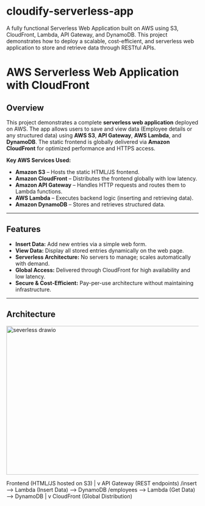 # cloudify-serverless-app
A fully functional Serverless Web Application built on AWS using S3, CloudFront, Lambda, API Gateway, and DynamoDB. This project demonstrates how to deploy a scalable, cost-efficient, and serverless web application to store and retrieve data through RESTful APIs.
# AWS Serverless Web Application with CloudFront

## Overview
This project demonstrates a complete **serverless web application** deployed on AWS. The app allows users to save and view data (Employee details or any structured data) using **AWS S3**, **API Gateway**, **AWS Lambda**, and **DynamoDB**. The static frontend is globally delivered via **Amazon CloudFront** for optimized performance and HTTPS access.

**Key AWS Services Used:**
- **Amazon S3** – Hosts the static HTML/JS frontend.
- **Amazon CloudFront** – Distributes the frontend globally with low latency.
- **Amazon API Gateway** – Handles HTTP requests and routes them to Lambda functions.
- **AWS Lambda** – Executes backend logic (inserting and retrieving data).
- **Amazon DynamoDB** – Stores and retrieves structured data.
  
---

## Features
- **Insert Data:** Add new entries via a simple web form.
- **View Data:** Display all stored entries dynamically on the web page.
- **Serverless Architecture:** No servers to manage; scales automatically with demand.
- **Global Access:** Delivered through CloudFront for high availability and low latency.
- **Secure & Cost-Efficient:** Pay-per-use architecture without maintaining infrastructure.

---

## Architecture

<img width="940" height="390" alt="severless drawio" src="https://github.com/user-attachments/assets/ba0eeffc-fad3-4f51-adfe-6bef8fbc0e6a" />

Frontend (HTML/JS hosted on S3)
|
v
API Gateway (REST endpoints)
/insert --> Lambda (Insert Data) --> DynamoDB
/employees --> Lambda (Get Data) --> DynamoDB
|
v
CloudFront (Global Distribution)


